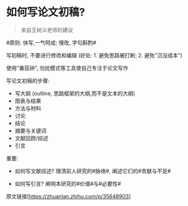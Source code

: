 # 如何写论文初稿?

> 来自王树义老师的建议

#原则: 快写,一气呵成; 慢改, 字句斟酌#

写初稿时, 不要进行修改和编辑 (好处: 1. 避免思路被打断; 2. 避免"沉没成本")

使用"番茄钟", 勿扰模式等工具使自己专注于论文写作

写论文初稿的步骤:

* 写大纲 (outline, 思路框架的大纲,而不是文本的大纲)
* 图表与结果
* 方法与材料
* 讨论
* 结论
* 摘要与关键词
* 文献回顾/综述
* 引言

重要:

* 如何写文献综述?
理清前人研究的#脉络#, 阐述它们的#贡献与不足#

* 如何写引言?
阐明本研究的#价值#与#必要性#


原文链接[https://zhuanlan.zhihu.com/p/35648903]
